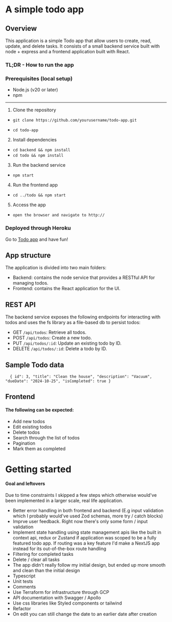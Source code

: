 # A simple todo app

## Overview

This application is a simple Todo app that allow users to create, read, update, and delete tasks. It consists of a small backend service built with node + express and a frontend application built with React.

### TL;DR - How to run the app

### Prerequisites (local setup)

- Node.js (v20 or later)
- npm

---

1. Clone the repository

- `git clone https://github.com/yourusername/todo-app.git`

- `cd todo-app`

2. Install dependencies

- `cd backend && npm install`
- `cd todo && npm install`

3. Run the backend service

- `npm start`

4. Run the frontend app

- `cd ../todo && npm start`

5. Access the app

- `open the browser and navigate to http://`

### Deployed through Heroku

Go to [Todo app](https://todo-app-for-mindoktor-23c64976f161.herokuapp.com/) and have fun!

## App structure

The application is divided into two main folders:

- Backend: contains the node service that provides a RESTful API for managing todos.
- Frontend: contains the React application for the UI.

## REST API

The backend service exposes the following endpoints for interacting with todos and uses the fs library as a file-based db to persist todos:

- GET `/api/todos`: Retrieve all todos.
- POST `/api/todos`: Create a new todo.
- PUT `/api/todos/:id`: Update an existing todo by ID.
- DELETE `/api/todos/:id`: Delete a todo by ID.

## Sample Todo data

`  { id": 3,
    "title": "Clean the house",
    "description": "Vacuum",
    "dueDate": "2024-10-25",
    "isCompleted": true }`

## Frontend

#### The following can be expected:

- Add new todos
- Edit existing todos
- Delete todos
- Search through the list of todos
- Pagination
- Mark them as completed

# Getting started

#### Goal and leftovers

Due to time constraints I skipped a few steps which otherwise would've been implemented in a larger scale, real life application.

- Better error handling in both frontend and backend (E.g input validation which I probably would've used Zod schemas, more try / catch blocks)
- Imprve user feedback. Right now there's only some form / input validation
- Implement state handling using state management apis like the built in context api, redux or Zustand if application was scoped to be a fully featured todo app. If routing was a key feature I'd make a NextJS app instead for its out-of-the-box route handling
- Filtering for completed tasks
- Delete / clear all tasks
- The app didn't really follow my initial design, but ended up more smooth and clean than the initial design
- Typescript
- Unit tests
- Comments
- Use Terraform for infrastructure through GCP
- API documentation with Swagger / Apollo
- Use css libraries like Styled components or tailwind
- Refactor
- On edit you can still change the date to an earlier date after creation
